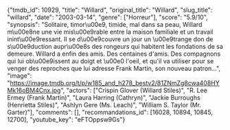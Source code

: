 {"tmdb_id": 10929, "title": "Willard", "original_title": "Willard", "slug_title": "willard", "date": "2003-03-14", "genre": ["Horreur"], "score": "5.9/10", "synopsis": "Solitaire, timor\u00e9, timide, mal dans sa peau, Willard m\u00e8ne une vie mis\u00e9rable entre la maison familiale et un travail inint\u00e9ressant. Il se d\u00e9couvre un jour un \u00e9trange don de s\u00e9duction aupr\u00e8s des rongeurs qui habitent les fondations de sa demeure. Willard a enfin des amis. Des centaines d'amis. Des compagnons qui lui ob\u00e9issent au doigt et \u00e0 l'oeil, et qu'il va utiliser pour se venger des reproches que lui adresse Frank Martin, son nouveau patron...", "image": "https://image.tmdb.org/t/p/w185_and_h278_bestv2/81ZNmZg8cwa408HYMk16oBM4Cnx.jpg", "actors": ["Crispin Glover (Willard Stiles)", "R. Lee Ermey (Frank Martin)", "Laura Harring (Cathryn)", "Jackie Burroughs (Henrietta Stiles)", "Ashlyn Gere (Ms. Leach)", "William S. Taylor (Mr. Garter)"], "comments": [], "recommandations_id": [16028, 10894, 10845, 12700], "youtube_key": "eFTOppsw9Gs"}